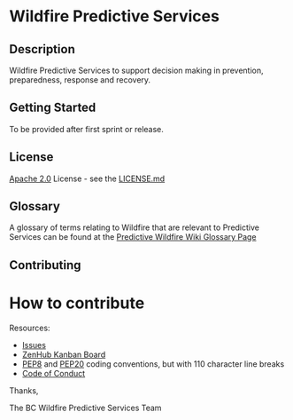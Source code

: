 # Wildfire Predictive Services

## Description

Wildfire Predictive Services to support decision making in prevention, preparedness, response and recovery.

## Getting Started

To be provided after first sprint or release.

## License

[Apache 2.0](https://www.apache.org/licenses/LICENSE-2.0) License - see the [LICENSE.md](https://github.com/bcgov/wps/blob/main/LICENSE)

## Glossary

A glossary of terms relating to Wildfire that are relevant to Predictive Services can be found at the [Predictive Wildfire Wiki Glossary Page](https://github.com/bcgov/wps/wiki/Glossary)

## Contributing

# How to contribute

Resources:

  * [Issues](https://github.com/bcgov/wps/issues)
  * [ZenHub Kanban Board](https://app.zenhub.com/workspaces/wildfire-predictive-services-5e321393e038fba5bbe203b8/board?repos=235861506,237125626,237125691)
  * [PEP8](https://github.com/python/peps/blob/master/pep-0008.txt) and [PEP20](https://github.com/python/peps/blob/master/pep-0020.txt) coding conventions, but with 110 character line breaks
  * [Code of Conduct](https://github.com/bcgov/wps/blob/main/CONDUCT.md)


Thanks,

The BC Wildfire Predictive Services Team
